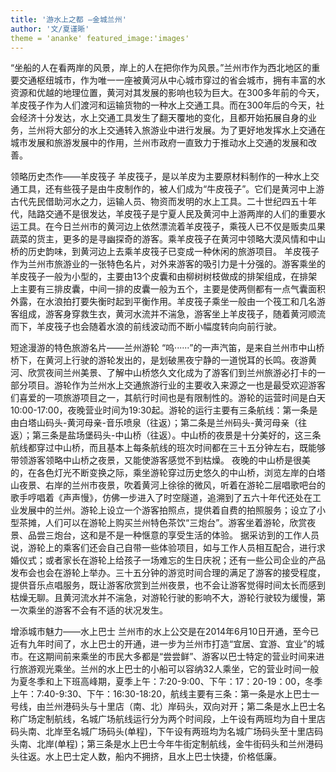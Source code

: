 ```yaml
---
title: '游水上之都 —金城兰州'
author: '文/夏谨晰'
theme = 'ananke' featured_image:'images'
---
```

“坐船的人在看两岸的风景，岸上的人在把你作为风景。”兰州市作为西北地区的重要交通枢纽城市，作为唯一一座被黄河从中心城市穿过的省会城市，拥有丰富的水资源和优越的地理位置，黄河对其发展的影响也较为巨大。在300多年前的今天，羊皮筏子作为人们渡河和运输货物的一种水上交通工具。而在300年后的今天，社会经济十分发达，水上交通工具发生了翻天覆地的变化，且都开始拓展自身的业务，兰州将大部分的水上交通转入旅游业中进行发展。为了更好地发挥水上交通在城市发展和旅游发展中的作用，兰州市政府一直致力于推动水上交通的发展和改善。

领略历史杰作——羊皮筏子
羊皮筏子，是以羊皮为主要原材料制作的一种水上交通工具，还有些筏子是由牛皮制作的，被人们成为“牛皮筏子”。它们是黄河中上游古代先民借助河水之力，运输人员、物资而发明的水上工具。二十世纪四五十年代，陆路交通不是很发达，羊皮筏子是宁夏人民及黄河中上游两岸的人们的重要水运工具。在今日兰州市的黄河边上依然漂流着羊皮筏子，乘筏人已不仅是贩卖瓜果蔬菜的货主，更多的是寻幽探奇的游客。乘羊皮筏子在黄河中领略大漠风情和中山桥的历史韵味，到黄河边上去乘羊皮筏子已变成一种休闲的旅游项目。
羊皮筏子作为兰州市旅游业的一张特色名片，对外来游客的吸引力是十分强的。游客乘坐的羊皮筏子一般为小型的，主要由13个皮囊和由柳树树枝做成的排架组成，在排架上主要有三排皮囊，中间一排的皮囊一般为五个，主要是使两侧都有一点气囊面积外露，在水浪拍打要失衡时起到平衡作用。羊皮筏子乘坐一般由一个筏工和几名游客组成，游客身穿救生衣，黄河水流并不湍急，游客坐上羊皮筏子，随着黄河顺流而下，羊皮筏子也会随着水浪的前线波动而不断小幅度转向向前行驶。

短途漫游的特色旅游名片——兰州游轮
“呜······”的一声汽笛，是来自兰州市中山桥桥下，在黄河上行驶的游轮发出的，是划破黑夜宁静的一道悦耳的长鸣。夜游黄河、欣赏夜间兰州美景、了解中山桥悠久文化成为了游客们到兰州旅游必打卡的一部分项目。游轮作为兰州水上交通旅游行业的主要收入来源之一也是最受欢迎游客们喜爱的一项旅游项目之一，其航行时间也是有限制性的。游轮的运营时间是白天10:00-17:00，夜晚营业时间为19:30起。游轮的运行主要有三条航线：第一条是由白塔山码头-黄河母亲-音乐喷泉（往返）；第二条是兰州码头-黄河母亲（往返）；第三条是盐场堡码头-中山桥（往返）。中山桥的夜景是十分美好的，这三条航线都穿过中山桥，而且基本上每条航线的班次时间都在三十五分钟左右，既能够带领游客领略中山桥之夜景，又能使游客感觉不到枯燥。
夜晚的中山桥是很美的，在各色灯光不断变换之际，乘坐游轮穿过历史悠久的中山桥，浏览左岸的白塔山夜景、右岸的兰州市夜景，吹着黄河上徐徐的微风，听着在游轮二层唱歌吧台的歌手哼唱着《声声慢》，仿佛一步进入了时空隧道，追溯到了五六十年代还处在工业发展中的兰州。游轮上设立一个游客拍照点，提供着自费的拍照服务；设立了小型茶摊，人们可以在游轮上购买兰州特色茶饮“三炮台”。游客坐着游轮，欣赏夜景、品尝三炮台，这和是不是一种惬意的享受生活的体验。
据采访到的工作人员说，游轮上的乘客们还会自己自带一些体验项目，如与工作人员相互配合，进行求婚仪式；或者家长在游轮上给孩子一场难忘的生日庆祝；还有一些公司企业的产品发布会也会在游轮上举办。三十五分钟的游览时间合理的满足了游客的接受程度，提供音乐点唱服务，既让游客欣赏到兰州夜景，也不会让游客觉得时间太长而感到枯燥无聊。且黄河流水并不湍急，对游轮行驶的影响不大，游轮行驶较为缓慢，第一次乘坐的游客不会有不适的状况发生。

增添城市魅力——水上巴士
兰州市的水上公交是在2014年6月10日开通，至今已近有九年时间了，水上巴士的开通，进一步为兰州市打造“宜居、宜游、宜业”的城市。在这期间前来乘坐的市民大多都是“尝尝鲜”、游客以巴士特定的营业时间来进行旅游观光乘坐。兰州的水上巴士的小船可以容纳32人乘坐，它的营业时间一般为夏冬季和上下班高峰期，夏季上午：7:20-9:00、下午：17：20-19：00，冬季上午：7:40-9:30、下午：16:30-18:20，航线主要有三条：第一条是水上巴士一号线，由兰州港码头与十里店（南、北）岸码头，双向对开；第二条是水上巴士名称广场定制航线，名城广场航线运行分为两个时间段，上午设有两班均为自十里店码头南、北岸至名城广场码头(单程)，下午设有两班均为名城广场码头至十里店码头南、北岸(单程)；第三条是水上巴士今年牛街定制航线，金牛街码头和兰州港码头往返。水上巴士定人数，船内不拥挤，且水上巴士快捷，价格低廉。